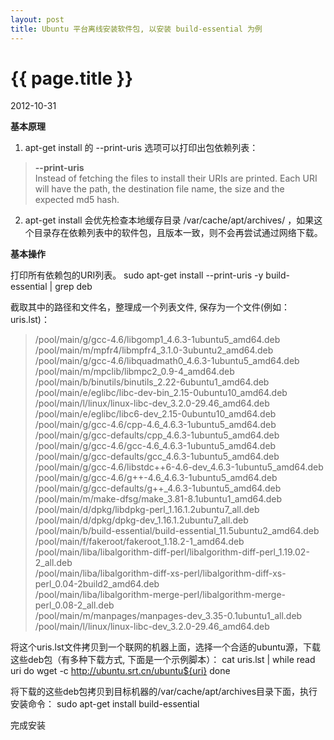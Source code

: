 ```yaml
---
layout: post
title: Ubuntu 平台离线安装软件包, 以安装 build-essential 为例
---
```


{{ page.title }}
================

<p class="meta">2012-10-31</p>

**基本原理**  

1.  apt-get install 的 --print-uris 选项可以打印出包依赖列表：
 >**--print-uris**  
 >Instead of fetching the files to install their URIs are printed. Each URI will have the path, the destination file name, the size
 >and the expected md5 hash.

2.  apt-get install 会优先检查本地缓存目录 /var/cache/apt/archives/ ，如果这个目录存在依赖列表中的软件包，且版本一致，则不会再尝试通过网络下载。

**基本操作**   

打印所有依赖包的URI列表。
	sudo apt-get install --print-uris -y build-essential | grep deb	

截取其中的路径和文件名，整理成一个列表文件, 保存为一个文件(例如：uris.lst)：
>/pool/main/g/gcc-4.6/libgomp1_4.6.3-1ubuntu5_amd64.deb  
>/pool/main/m/mpfr4/libmpfr4_3.1.0-3ubuntu2_amd64.deb   
>/pool/main/g/gcc-4.6/libquadmath0_4.6.3-1ubuntu5_amd64.deb  
>/pool/main/m/mpclib/libmpc2_0.9-4_amd64.deb  
>/pool/main/b/binutils/binutils_2.22-6ubuntu1_amd64.deb  
>/pool/main/e/eglibc/libc-dev-bin_2.15-0ubuntu10_amd64.deb  
>/pool/main/l/linux/linux-libc-dev_3.2.0-29.46_amd64.deb  
>/pool/main/e/eglibc/libc6-dev_2.15-0ubuntu10_amd64.deb  
>/pool/main/g/gcc-4.6/cpp-4.6_4.6.3-1ubuntu5_amd64.deb  
>/pool/main/g/gcc-defaults/cpp_4.6.3-1ubuntu5_amd64.deb  
>/pool/main/g/gcc-4.6/gcc-4.6_4.6.3-1ubuntu5_amd64.deb  
>/pool/main/g/gcc-defaults/gcc_4.6.3-1ubuntu5_amd64.deb  
>/pool/main/g/gcc-4.6/libstdc++6-4.6-dev_4.6.3-1ubuntu5_amd64.deb  
>/pool/main/g/gcc-4.6/g++-4.6_4.6.3-1ubuntu5_amd64.deb  
>/pool/main/g/gcc-defaults/g++_4.6.3-1ubuntu5_amd64.deb  
>/pool/main/m/make-dfsg/make_3.81-8.1ubuntu1_amd64.deb  
>/pool/main/d/dpkg/libdpkg-perl_1.16.1.2ubuntu7_all.deb  
>/pool/main/d/dpkg/dpkg-dev_1.16.1.2ubuntu7_all.deb  
>/pool/main/b/build-essential/build-essential_11.5ubuntu2_amd64.deb  
>/pool/main/f/fakeroot/fakeroot_1.18.2-1_amd64.deb  
>/pool/main/liba/libalgorithm-diff-perl/libalgorithm-diff-perl_1.19.02-2_all.deb  
>/pool/main/liba/libalgorithm-diff-xs-perl/libalgorithm-diff-xs-perl_0.04-2build2_amd64.deb  
>/pool/main/liba/libalgorithm-merge-perl/libalgorithm-merge-perl_0.08-2_all.deb  
>/pool/main/m/manpages/manpages-dev_3.35-0.1ubuntu1_all.deb  
>/pool/main/l/linux/linux-libc-dev_3.2.0-29.46_amd64.deb  

将这个uris.lst文件拷贝到一个联网的机器上面，选择一个合适的ubuntu源，下载这些deb包（有多种下载方式, 下面是一个示例脚本）：
	cat uris.lst | while read uri
	do
		wget -c  http://ubuntu.srt.cn/ubuntu${uri}
	done	

将下载的这些deb包拷贝到目标机器的/var/cache/apt/archives目录下面，执行安装命令：
	sudo apt-get install build-essential


完成安装
